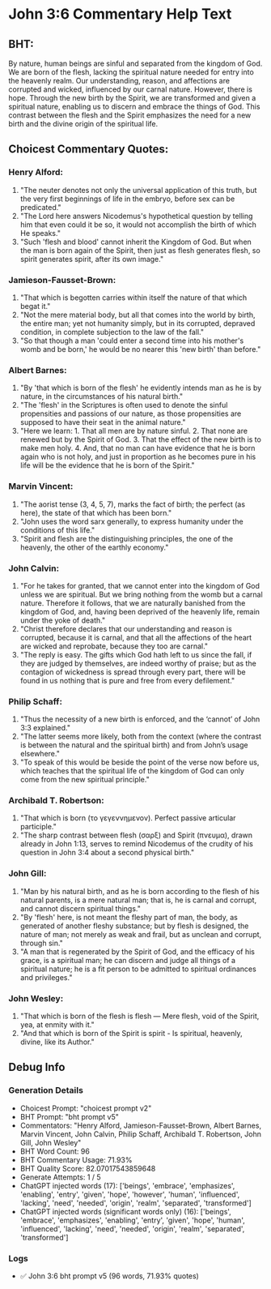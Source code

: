# John 3:6 Commentary Help Text

## BHT:
By nature, human beings are sinful and separated from the kingdom of God. We are born of the flesh, lacking the spiritual nature needed for entry into the heavenly realm. Our understanding, reason, and affections are corrupted and wicked, influenced by our carnal nature. However, there is hope. Through the new birth by the Spirit, we are transformed and given a spiritual nature, enabling us to discern and embrace the things of God. This contrast between the flesh and the Spirit emphasizes the need for a new birth and the divine origin of the spiritual life.

## Choicest Commentary Quotes:
### Henry Alford:
1. "The neuter denotes not only the universal application of this truth, but the very first beginnings of life in the embryo, before sex can be predicated."
2. "The Lord here answers Nicodemus's hypothetical question by telling him that even could it be so, it would not accomplish the birth of which He speaks."
3. "Such 'flesh and blood' cannot inherit the Kingdom of God. But when the man is born again of the Spirit, then just as flesh generates flesh, so spirit generates spirit, after its own image."

### Jamieson-Fausset-Brown:
1. "That which is begotten carries within itself the nature of that which begat it."
2. "Not the mere material body, but all that comes into the world by birth, the entire man; yet not humanity simply, but in its corrupted, depraved condition, in complete subjection to the law of the fall."
3. "So that though a man 'could enter a second time into his mother's womb and be born,' he would be no nearer this 'new birth' than before."

### Albert Barnes:
1. "By 'that which is born of the flesh' he evidently intends man as he is by nature, in the circumstances of his natural birth."
2. "The 'flesh' in the Scriptures is often used to denote the sinful propensities and passions of our nature, as those propensities are supposed to have their seat in the animal nature."
3. "Here we learn: 1. That all men are by nature sinful. 2. That none are renewed but by the Spirit of God. 3. That the effect of the new birth is to make men holy. 4. And, that no man can have evidence that he is born again who is not holy, and just in proportion as he becomes pure in his life will be the evidence that he is born of the Spirit."

### Marvin Vincent:
1. "The aorist tense (3, 4, 5, 7), marks the fact of birth; the perfect (as here), the state of that which has been born."
2. "John uses the word sarx generally, to express humanity under the conditions of this life."
3. "Spirit and flesh are the distinguishing principles, the one of the heavenly, the other of the earthly economy."

### John Calvin:
1. "For he takes for granted, that we cannot enter into the kingdom of God unless we are spiritual. But we bring nothing from the womb but a carnal nature. Therefore it follows, that we are naturally banished from the kingdom of God, and, having been deprived of the heavenly life, remain under the yoke of death."
2. "Christ therefore declares that our understanding and reason is corrupted, because it is carnal, and that all the affections of the heart are wicked and reprobate, because they too are carnal."
3. "The reply is easy. The gifts which God hath left to us since the fall, if they are judged by themselves, are indeed worthy of praise; but as the contagion of wickedness is spread through every part, there will be found in us nothing that is pure and free from every defilement."

### Philip Schaff:
1. "Thus the necessity of a new birth is enforced, and the ‘cannot’ of John 3:3 explained."
2. "The latter seems more likely, both from the context (where the contrast is between the natural and the spiritual birth) and from John’s usage elsewhere."
3. "To speak of this would be beside the point of the verse now before us, which teaches that the spiritual life of the kingdom of God can only come from the new spiritual principle."

### Archibald T. Robertson:
1. "That which is born (το γεγεννημενον). Perfect passive articular participle."
2. "The sharp contrast between flesh (σαρξ) and Spirit (πνευμα), drawn already in John 1:13, serves to remind Nicodemus of the crudity of his question in John 3:4 about a second physical birth."

### John Gill:
1. "Man by his natural birth, and as he is born according to the flesh of his natural parents, is a mere natural man; that is, he is carnal and corrupt, and cannot discern spiritual things."
2. "By 'flesh' here, is not meant the fleshy part of man, the body, as generated of another fleshy substance; but by flesh is designed, the nature of man; not merely as weak and frail, but as unclean and corrupt, through sin."
3. "A man that is regenerated by the Spirit of God, and the efficacy of his grace, is a spiritual man; he can discern and judge all things of a spiritual nature; he is a fit person to be admitted to spiritual ordinances and privileges."

### John Wesley:
1. "That which is born of the flesh is flesh — Mere flesh, void of the Spirit, yea, at enmity with it."
2. "And that which is born of the Spirit is spirit - Is spiritual, heavenly, divine, like its Author."


## Debug Info
### Generation Details
- Choicest Prompt: "choicest prompt v2"
- BHT Prompt: "bht prompt v5"
- Commentators: "Henry Alford, Jamieson-Fausset-Brown, Albert Barnes, Marvin Vincent, John Calvin, Philip Schaff, Archibald T. Robertson, John Gill, John Wesley"
- BHT Word Count: 96
- BHT Commentary Usage: 71.93%
- BHT Quality Score: 82.07017543859648
- Generate Attempts: 1 / 5
- ChatGPT injected words (17):
	['beings', 'embrace', 'emphasizes', 'enabling', 'entry', 'given', 'hope', 'however', 'human', 'influenced', 'lacking', 'need', 'needed', 'origin', 'realm', 'separated', 'transformed']
- ChatGPT injected words (significant words only) (16):
	['beings', 'embrace', 'emphasizes', 'enabling', 'entry', 'given', 'hope', 'human', 'influenced', 'lacking', 'need', 'needed', 'origin', 'realm', 'separated', 'transformed']

### Logs
- ✅ John 3:6 bht prompt v5 (96 words, 71.93% quotes)